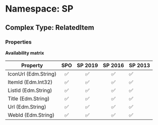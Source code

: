 # Namespace: SP

## Complex Type: RelatedItem

### Properties

**Availability matrix**

Property | SPO | SP 2019 | SP 2016 | SP 2013
----------|:---:|:-------:|:-------:|:-------
IconUrl (Edm.String) | ✅ | ✅ | ✅ | ✅
ItemId (Edm.Int32) | ✅ | ✅ | ✅ | ✅
ListId (Edm.String) | ✅ | ✅ | ✅ | ✅
Title (Edm.String) | ✅ | ✅ | ✅ | ✅
Url (Edm.String) | ✅ | ✅ | ✅ | ✅
WebId (Edm.String) | ✅ | ✅ | ✅ | ✅
